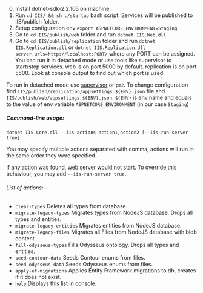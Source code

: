 0. Install dotnet-sdk-2.2.105 on machine.
1. Run `cd IIS/ && sh ./startup` bash script. Services will be published to IIS/publish folder.
2. Setup configuration env `export ASPNETCORE_ENVIRONMENT=Staging`
3. Go to `cd IIS/publish/web` folder and run `dotnet IIS.Web.dll`
4. Go to `cd IIS/publish/replication` folder and run `dotnet IIS.Replication.dll`
or `dotnet IIS.Replication.dll server.urls=http://localhost:PORT/` where any PORT can be assigned.
You can run it in detached mode or use tools like supervisor to start/stop services.
web is on port 5000 by default.
replication is on port 5500. Look at console output to find out which port is used.

To run in detached mode use [supervisor](https://til.secretgeek.net/linux/supervisor.html) or `pm2`. 
To change configuration find `IIS/publish/replication/appsettings.${ENV}.json` file and `IIS/publish/web/appsettings.${ENV}.json`. 
`${ENV}` is env name and equals to the value of env variable `ASPNETCORE_ENVIRONMENT` (in our case `Staging`)

##### Command-line usage:
`dotnet IIS.Core.dll --iis-actions action1,action2 [--iis-run-server true]`

You may specify multiple actions separated with comma, actions will run in the same order they were specified.

If any action was found, web server would not start. To override this behaviour, you may add `--iis-run-server true`.

###### List of actions:
* `clear-types` Deletes all types from database.
* `migrate-legacy-types` Migrates types from NodeJS database. Drops all types and entities.
* `migrate-legacy-entities` Migrates entities from NodeJS database.
* `migrate-legacy-files` Migrates all Files from NodeJS database with blob content.
* `fill-odysseus-types` Fills Odysseus ontology. Drops all types and entities.
* `seed-contour-data` Seeds Contour enums from files.
* `seed-odysseus-data` Seeds Odysseus enums from files.
* `apply-ef-migrations` Applies Entity Framework migrations to db, creates if it does not exist.
* `help` Displays this list in console.
